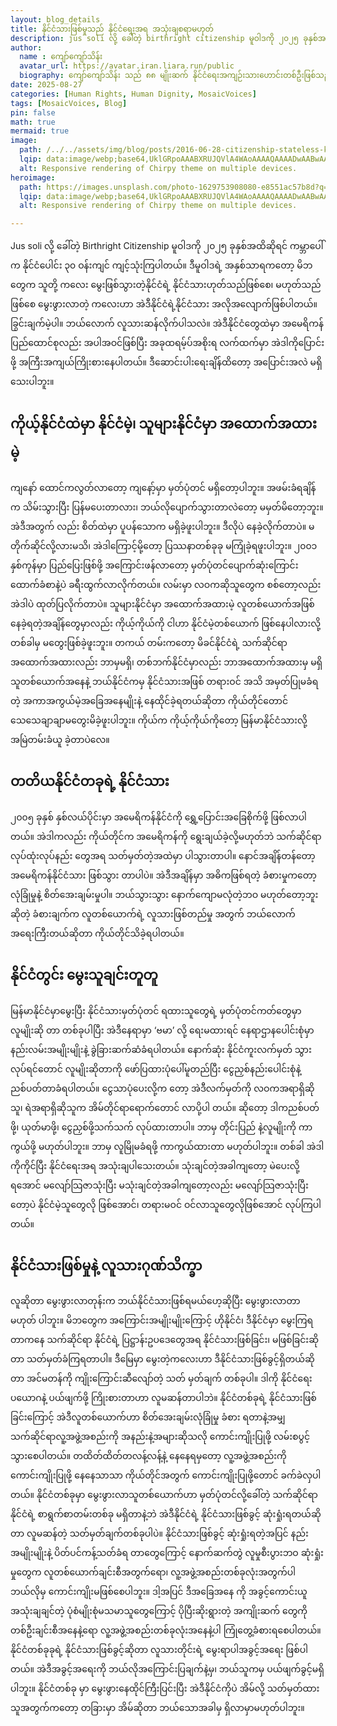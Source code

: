 ```yaml
---
layout: blog_details
title: နိုင်ငံသားဖြစ်မှုသည် နိုင်ငံရေးအရ အသုံးချစရာမဟုတ်
description: jus soli လို့ ခေါ်တဲ့ birthright citizenship မူဝါဒကို ၂၀၂၅ ခုနှစ်အထိဆိုရင် ကမ္ဘာပေါ်က နိုင်ငံ ပေါင်း ၃၀ ပတ်ဝန်းကျင်မှာ ကျင့်သုံးကြပါတယ်။ ဒီမူဝါဒရဲ့  အနှစ်သာရကတော့ မိဘတွေက သူတို့ ကလေးမွေးဖြစ်သွားတဲ့ နိုင်ငံရဲ့ နိုင်ငံသား ဟုတ်သည်ဖြစ်စေ မဟုတ်သည်ဖြစ်စေ မွေးလာတဲ့ ကလေးဟာ အဲဒီ နိုင်ငံရဲ့ နိုင်ငံသား အလိုအလျောက် ဖြစ်ပါတယ်၊ ခြွင်းချက်မဲ့ပါ။ ဘယ်လောက် လူသားဆန်လိုက်ပါသလဲ။
author:
  name : ကျော်ကျော်သိန်း
  avatar_url: https://avatar.iran.liara.run/public
  biography: ကျော်ကျော်သိန်း သည် ၈၈ မျိုးဆက် နိုင်ငံရေးအကျဉ်းသားဟောင်းတစ်ဦးဖြစ်သည်။ ရုပ်သံလွှင့်သတင်းထောက် အဖြစ် ၁၇ နှစ်ကျော် လုပ်ကိုင်ခဲ့သည်။ လက်ရှိတွင် မြန်မာ့အရေးနှင့် ဆက်စပ်သည်တို့ကို လုပ်ဆောင်လျက်ရှိသလို အွန်လိုင်းမဂ္ဂဇင်း အယ်ဒီတာတစ်ဦးဖြစ်ပြီး ဆောင်းပါးများ ရေးသားလျက်ရှိသည်။
date: 2025-08-27 
categories: [Human Rights, Human Dignity, MosaicVoices]
tags: [MosaicVoices, Blog]
pin: false
math: true
mermaid: true
image:
  path: /../../assets/img/blog/posts/2016-06-28-citizenship-stateless-kkthein/blog_hero.png
  lqip: data:image/webp;base64,UklGRpoAAABXRUJQVlA4WAoAAAAQAAAADwAABwAAQUxQSDIAAAARL0AmbZurmr57yyIiqE8oiG0bejIYEQTgqiDA9vqnsUSI6H+oAERp2HZ65qP/VIAWAFZQOCBCAAAA8AEAnQEqEAAIAAVAfCWkAALp8sF8rgRgAP7o9FDvMCkMde9PK7euH5M1m6VWoDXf2FkP3BqV0ZYbO6NA/VFIAAAA
  alt: Responsive rendering of Chirpy theme on multiple devices.
heroimage: 
  path: https://images.unsplash.com/photo-1629753908080-e8551ac57b8d?q=80&w=3500&auto=format&fit=crop&ixlib=rb-4.0.3&ixid=M3wxMjA3fDB8MHxwaG90by1wYWdlfHx8fGVufDB8fHx8fA%3D%3D
  lqip: data:image/webp;base64,UklGRpoAAABXRUJQVlA4WAoAAAAQAAAADwAABwAAQUxQSDIAAAARL0AmbZurmr57yyIiqE8oiG0bejIYEQTgqiDA9vqnsUSI6H+oAERp2HZ65qP/VIAWAFZQOCBCAAAA8AEAnQEqEAAIAAVAfCWkAALp8sF8rgRgAP7o9FDvMCkMde9PK7euH5M1m6VWoDXf2FkP3BqV0ZYbO6NA/VFIAAAA
  alt: Responsive rendering of Chirpy theme on multiple devices.

---
```

Jus soli လို့ ခေါ်တဲ့ Birthright Citizenship မူဝါဒကို ၂၀၂၅ ခုနှစ်အထိဆိုရင် ကမ္ဘာပေါ်က နိုင်ငံပေါင်း ၃၀ ဝန်းကျင် ကျင့်သုံးကြပါတယ်။ ဒီမူဝါဒရဲ့  အနှစ်သာရကတော့ မိဘတွေက သူတို့ ကလေး မွေးဖြစ်သွားတဲ့နိုင်ငံရဲ့ နိုင်ငံသားဟုတ်သည်ဖြစ်စေ၊ မဟုတ်သည်ဖြစ်စေ မွေးဖွားလာတဲ့ ကလေးဟာ အဲဒီနိုင်ငံရဲ့နိုင်ငံသား အလိုအလျောက်ဖြစ်ပါတယ်။ ခြွင်းချက်မဲ့ပါ။ ဘယ်လောက် လူသားဆန်လိုက်ပါသလဲ။
အဲဒီနိုင်ငံတွေထဲမှာ အမေရိကန်ပြည်ထောင်စုလည်း အပါအဝင်ဖြစ်ပြီး အခုထရမ့်ပ်အစိုးရ လက်ထက်မှာ အဲဒါကိုပြောင်းဖို့ အကြီးအကျယ်ကြိုးစားနေပါတယ်။ ဒီဆောင်းပါးရေးချိန်ထိတော့ အပြောင်းအလဲ မရှိသေးပါဘူး။

## ကိုယ့်နိုင်ငံထဲမှာ နိုင်ငံမဲ့၊ သူများနိုင်ငံမှာ အထောက်အထားမဲ့
ကျနော် ထောင်ကလွတ်လာတော့ ကျနော့်မှာ မှတ်ပုံတင် မရှိတော့ပါဘူး။ အဖမ်းခံရချိန်က သိမ်းသွားပြီး ပြန်မပေးတာလား၊ ဘယ်လိုပျောက်သွားတာလဲတော့ မမှတ်မိတော့ဘူး။ အဲဒီအတွက် လည်း စိတ်ထဲမှာ ပူပန်သောက မရှိခဲ့ဖူးပါဘူး။ ဒီလိုပဲ နေခဲ့လိုက်တာပဲ။ မတိုက်ဆိုင်လို့လားမသိ၊ အဲဒါကြောင့်မို့တော့ ပြဿနာတစ်ခုခု မကြုံခဲ့ရဖူးပါဘူး။
၂၀၀၁ နှစ်ကုန်မှာ ပြည်ပြေးဖြစ်ဖို့ အကြောင်းဖန်လာတော့ မှတ်ပုံတင်ပျောက်ဆုံးကြောင်း ထောက်ခံစာနဲ့ပဲ  ခရီးထွက်လာလိုက်တယ်။ လမ်းမှာ လဝကဆိုသူတွေက စစ်တော့လည်း အဲဒါပဲ ထုတ်ပြလိုက်တာပဲ။
သူများနိုင်ငံမှာ အထောက်အထားမဲ့ လူတစ်ယောက်အဖြစ် နေခဲ့ရတဲ့အချိန်တွေမှာလည်း ကိုယ့်ကိုယ်ကို ငါဟာ နိုင်ငံမဲ့တစ်ယောက် ဖြစ်နေပါလားလို့ တစ်ခါမှ မတွေးဖြစ်ခဲ့ဖူးဘူး။ တကယ် တမ်းကတော့ မိခင်နိုင်ငံရဲ့ သက်ဆိုင်ရာအထောက်အထားလည်း ဘာမှမရှိ၊ တစ်ဘက်နိုင်ငံမှာလည်း ဘာအထောက်အထားမှ မရှိသူတစ်ယောက်အနေနဲ့ ဘယ်နိုင်ငံကမှ နိုင်ငံသားအဖြစ် တရားဝင် အသိ အမှတ်ပြုမခံရတဲ့ အကာအကွယ်မဲ့အခြေအနေမျိုးနဲ့ နေထိုင်ခဲ့ရတယ်ဆိုတာ ကိုယ်တိုင်တောင် သေသေချာချာမတွေးမိခဲ့ဖူးပါဘူး။ ကိုယ်က ကိုယ့်ကိုယ်ကိုတော့ မြန်မာနိုင်ငံသားလို့ အမြဲတမ်းခံယူ ခဲ့တာပဲလေ။

## တတိယနိုင်ငံတခုရဲ့ နိုင်ငံသား
၂၀၀၅ ခုနှစ် နှစ်လယ်ပိုင်းမှာ အမေရိကန်နိုင်ငံကို ရွှေ့ပြောင်းအခြေစိုက်ဖို့ ဖြစ်လာပါတယ်။ အဲဒါကလည်း ကိုယ်တိုင်က အမေရိကန်ကို ရွေးချယ်ခဲ့လို့မဟုတ်ဘဲ သက်ဆိုင်ရာ လုပ်ထုံးလုပ်နည်း တွေအရ သတ်မှတ်တဲ့အထဲမှာ ပါသွားတာပါ။ နောင်အချိန်တန်တော့ အမေရိကန်နိုင်ငံသား ဖြစ်သွား တာပါပဲ။ အဲဒီအချိန်မှာ အဓိကဖြစ်ရတဲ့ ခံစားမှုကတော့ လုံခြုံမှုနဲ့ စိတ်အေးချမ်းမှုပါ။ ဘယ်သွားသွား နောက်ကျောမလုံတဲ့ဘဝ မဟုတ်တော့ဘူးဆိုတဲ့ ခံစားချက်က လူတစ်ယောက်ရဲ့ လူသားဖြစ်တည်မှု အတွက် ဘယ်လောက်အရေးကြီးတယ်ဆိုတာ ကိုယ်တိုင်သိခဲ့ရပါတယ်။

## နိုင်ငံတွင်း မွေးသူချင်းတူတူ
မြန်မာနိုင်ငံမှာမွေးပြီး နိုင်ငံသားမှတ်ပုံတင် ရထားသူတွေရဲ့ မှတ်ပုံတင်ကတ်တွေမှာ လူမျိုးဆို တာ တစ်ခုပါပြီး အဲဒီနေရာမှာ ‘ဗမာ’ လို့ ရေးမထားရင် နေရာဌာနပေါင်းစုံမှာ နည်းလမ်းအမျိုးမျိုးနဲ့ ခွဲခြားဆက်ဆံခံရပါတယ်။ နောက်ဆုံး နိုင်ငံကူးလက်မှတ် သွားလုပ်ရင်တောင် လူမျိုးဆိုတာကို ဖော်ပြထားပုံပေါ်မူတည်ပြီး ငွေညှစ်နည်းပေါင်းစုံနဲ့ ညစ်ပတ်တာခံရပါတယ်။ ငွေသာပုံပေးလို့က တော့ အဲဒီလက်မှတ်ကို လဝကအရာရှိဆိုသူ၊ ရဲအရာရှိဆိုသူက အိမ်တိုင်ရာရောက်တောင် လာပို့ပါ တယ်။ ဆိုတော့ ဒါကညစ်ပတ်ဖို့၊ ယုတ်မာဖို့၊ ငွေညှစ်ဖို့သက်သက် လုပ်ထားတာပါ။ ဘာမှ တိုင်းပြည် နဲ့လူမျိုးကို ကာကွယ်ဖို့ မဟုတ်ပါဘူး။ ဘာမှ လူမြိုမခံရဖို့ ကာကွယ်ထားတာ မဟုတ်ပါဘူး။ တစ်ခါ အဲဒါကိုကိုင်ပြီး နိုင်ငံရေးအရ အသုံးချပါသေးတယ်။ သုံးချင်တဲ့အခါကျတော့ မဲပေးလို့ရအောင် မလျော်သြဇာသုံးပြီး မသုံးချင်တဲ့အခါကျတော့လည်း မလျော်သြဇာသုံးပြီးတော့ပဲ နိုင်ငံမဲ့သူတွေလို ဖြစ်အောင်၊ တရားမဝင် ဝင်လာသူတွေလိုဖြစ်အောင် လုပ်ကြပါတယ်။

## နိုင်ငံသားဖြစ်မှုနဲ့ လူသားဂုဏ်သိက္ခာ
လူဆိုတာ မွေးဖွားလာတုန်းက ဘယ်နိုင်ငံသားဖြစ်ရမယ်ဟေ့ဆိုပြီး မွေးဖွားလာတာ မဟုတ် ပါဘူး။ မိဘတွေက အကြောင်းအမျိုးမျိုးကြောင့် ဟိုနိုင်ငံ၊ ဒီနိုင်ငံမှာ မွေးကြရတာကနေ သက်ဆိုင်ရာ နိုင်ငံရဲ့ ပြဋ္ဌာန်းဥပဒေတွေအရ နိုင်ငံသားဖြစ်ခြင်း၊ မဖြစ်ခြင်းဆိုတာ သတ်မှတ်ခံကြရတာပါ။ ဒီမြေမှာ မွေးတဲ့ကလေးဟာ ဒီနိုင်ငံသားဖြစ်ခွင့်ရှိတယ်ဆိုတာ အင်မတန်ကို ကျိုးကြောင်းဆီလျော်တဲ့ သတ် မှတ်ချက် တစ်ခုပါ။ ဒါကို နိုင်ငံရေးပယောဂနဲ့ ပယ်ဖျက်ဖို့ ကြိုးစားတာဟာ လူမဆန်တာပါဘဲ။
နိုင်ငံတစ်ခုရဲ့ နိုင်ငံသားဖြစ်ခြင်းကြောင့် အဲဒီလူတစ်ယောက်ဟာ စိတ်အေးချမ်းလုံခြုံမှု ခံစား ရတာနဲ့အမျှ သက်ဆိုင်ရာလူ့အဖွဲ့အစည်းကို အနည်းနဲ့အများဆိုသလို ကောင်းကျိုးပြုဖို့ လမ်းစပွင့် သွားစေပါတယ်။ တထိတ်ထိတ်တလန့်လန့်နဲ့ နေနေရမှတော့ လူ့အဖွဲ့အစည်းကို ကောင်းကျိုးပြုဖို့ နေနေသာသာ ကိုယ်တိုင်အတွက် ကောင်းကျိုးပြုဖို့တောင် ခက်ခဲလှပါတယ်။
နိုင်ငံတစ်ခုမှာ မွေးဖွားလာသူတစ်ယောက်ဟာ မှတ်ပုံတင်လို့ခေါ်တဲ့ သက်ဆိုင်ရာနိုင်ငံရဲ့ စာရွက်စာတမ်းတစ်ခု မရှိတာနဲ့ဘဲ အဲဒီနိုင်ငံရဲ့ နိုင်ငံသားဖြစ်ခွင့် ဆုံးရှုံးရတယ်ဆိုတာ လူမဆန်တဲ့ သတ်မှတ်ချက်တစ်ခုပါပဲ။ နိုင်ငံသားဖြစ်ခွင့် ဆုံးရှုံးရတဲ့အပြင် နည်းအမျိုးမျိုးနဲ့ ပိတ်ပင်ကန့်သတ်ခံရ တာတွေကြောင့် နောက်ဆက်တွဲ လူမှုစီးပွားဘဝ ဆုံးရှုံးမှုတွေက လူတစ်ယောက်ချင်းစီအတွက်ရော၊ လူ့အဖွဲ့အစည်းတစ်ခုလုံးအတွက်ပါ ဘယ်လိုမှ ကောင်းကျိုးမဖြစ်စေပါဘူး။ ဒါ့အပြင် ဒီအခြေအနေ ကို အခွင့်ကောင်းယူအသုံးချချင်တဲ့ ပုံစံမျိုးစုံမသမာသူတွေကြောင့် ပိုပြီးဆိုးရွားတဲ့ အကျိုးဆက် တွေကို တစ်ဦးချင်းစီအနေနဲ့ရော လူ့အဖွဲ့အစည်းတစ်ခုလုံးအနေနဲ့ပါ ကြုံတွေ့ခံစားရစေပါတယ်။
နိုင်ငံတစ်ခုခုရဲ့ နိုင်ငံသားဖြစ်ခွင့်ဆိုတာ လူသားတိုင်းရဲ့ မွေးရာပါအခွင့်အရေး ဖြစ်ပါတယ်။ အဲဒီအခွင့်အရေးကို ဘယ်လိုအကြောင်းပြချက်နဲ့မှ၊ ဘယ်သူကမှ ပယ်ဖျက်ခွင့်မရှိပါဘူး။ နိုင်ငံတစ်ခု မှာ မွေးဖွားနေထိုင်ကြီးပြင်းပြီး အဲဒီနိုင်ငံကိုပဲ အိမ်လို့ သတ်မှတ်ထားသူအတွက်ကတော့ တခြားမှာ အိမ်ဆိုတာ ဘယ်သောအခါမှ ရှိလာမှာမဟုတ်ပါဘူး။ 


